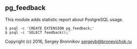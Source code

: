 ## pg_feedback

This module adds statistic report about PostgreSQL usage.

```
$ psql -c 'CREATE EXTENSION pg_feedback;'
$ psql -c 'SELECT feedback();'
```

Copyright (c) 2016, Sergey Bronnikov <sergeyb@bronevichok.ru>
